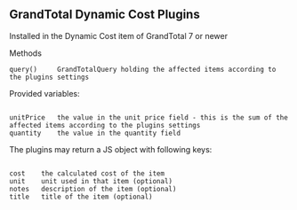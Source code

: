 ## GrandTotal Dynamic Cost Plugins

Installed in the Dynamic Cost item of GrandTotal 7 or newer

Methods

```
query()		GrandTotalQuery holding the affected items according to the plugins settings
```

Provided variables:
```

unitPrice	the value in the unit price field - this is the sum of the affected items according to the plugins settings
quantity	the value in the quantity field
```

The plugins may return a JS object with following keys:
```

cost	the calculated cost of the item
unit	unit used in that item (optional)
notes	description of the item (optional)
title 	title of the item (optional)
```

